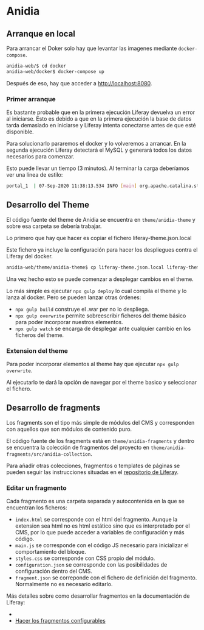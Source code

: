 # Anidia

## Arranque en local

Para arrancar el Doker solo hay que levantar las imagenes mediante `docker-compose`.

```bash
anidia-web/$ cd docker
anidia-web/docker$ docker-compose up
```

Después de eso, hay que acceder a [http://localhost:8080](http://localhost:8080).

### Primer arranque

Es bastante probable que en la primera ejecución Liferay devuelva un error al iniciarse. Esto es debido a que en la primera ejecución la base de datos tarda demasiado en iniciarse y Liferay intenta conectarse antes de que esté disponible.

Para solucionarlo pararemos el docker y lo volveremos a arrancar. En la segunda ejecución Liferay detectará el MySQL y generará todos los datos necesarios para comenzar.

Esto puede llevar un tiempo (3 minutos). Al terminar la carga deberíamos ver una línea de estilo:

```bash
portal_1  | 07-Sep-2020 11:38:13.534 INFO [main] org.apache.catalina.startup.Catalina.start Server startup in [210,989] milliseconds
```

## Desarrollo del Theme

El código fuente del theme de Anidia se encuentra en `theme/anidia-theme` y sobre esa carpeta se debería trabajar.

Lo primero que hay que hacer es copiar el fichero liferay-theme.json.local

Este fichero ya incluye la configuración para hacer los despliegues contra el Liferay del docker.

```bash
anidia-web/theme/anidia-theme$ cp liferay-theme.json.local liferay-theme.json
```

Una vez hecho esto se puede comenzar a desplegar cambios en el theme.

Lo más simple es ejecutar `npx gulp deploy` lo cual compila el theme y lo lanza al docker. Pero se pueden lanzar otras órdenes:

* `npx gulp build` construye el .war per no lo despliega.
* `npx gulp overwrite` permite sobreescribir ficheros del theme básico para poder incorporar nuestros elementos.
* `npx gulp watch` se encarga de desplegar ante cualquier cambio en los ficheros del theme.

### Extension del theme

Para poder incorporar elementos al theme hay que ejecutar `npx gulp overwrite`.

Al ejecutarlo te dará la opción de navegar por el theme basico y seleccionar el fichero.

## Desarrollo de fragments

Los fragments son el tipo más simple de módulos del CMS y corresponden con aquellos que son módulos de contenido puro.

El código fuente de los fragments está en  `theme/anidia-fragments` y dentro se encuentra la colección de fragmentos del proyecto en `theme/anidia-fragments/src/anidia-collection`.

Para añadir otras colecciones, fragmentos o templates de páginas se pueden seguir las instrucciones situadas en el [repositorio de Liferay](https://github.com/liferay/generator-liferay-fragments).

### Editar un fragmento

Cada fragmento es una carpeta separada y autocontenida en la que se encuentran los ficheros:

* `index.html` se corresponde con el html del fragmento. Aunque la extension sea html no es html estático sino que es interpretado por el CMS, por lo que puede acceder a variables de configuración y más código.
* `main.js` se corresponde con el código JS necesario para inicializar el comportamiento del bloque.
* `styles.css` se corresponde con CSS propio del módulo.
* `configuration.json` se corresponde con las posibilidades de configuración dentro del CMS.
* `fragment.json` se correponde con el fichero de definición del fragmento. Normalmente no es necesario editarlo.

Más detalles sobre como desarrollar fragmentos en la documentación de Liferay:

*
* [Hacer los fragmentos configurables](https://help.liferay.com/hc/en-us/articles/360034857331-Making-a-Fragment-Configurable)